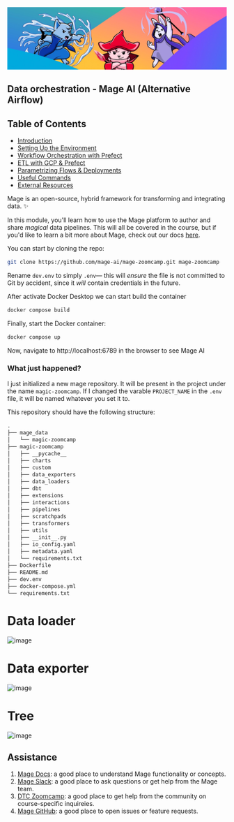 <div>
<img src="https://github.com/mage-ai/assets/blob/main/mascots/mascots-shorter.jpeg?raw=true">
</div>

## Data orchestration - Mage AI (Alternative Airflow)

## Table of Contents
- [Introduction](#introduction)
- [Setting Up the Environment](#setting-up-the-environment)
- [Workflow Orchestration with Prefect](#workflow-orchestration-with-prefect)
- [ETL with GCP & Prefect](#etl-with-gcp--prefect)
- [Parametrizing Flows & Deployments](#parametrizing-flows--deployments)
- [Useful Commands](#useful-commands)
- [External Resources](#external-resources)


Mage is an open-source, hybrid framework for transforming and integrating data. ✨

In this module, you'll learn how to use the Mage platform to author and share _magical_ data pipelines. This will all be covered in the course, but if you'd like to learn a bit more about Mage, check out our docs [here](https://docs.mage.ai/introduction/overview). 

You can start by cloning the repo:

```bash
git clone https://github.com/mage-ai/mage-zoomcamp.git mage-zoomcamp
```

Rename `dev.env` to simply `.env`— this will _ensure_ the file is not committed to Git by accident, since it _will_ contain credentials in the future.

After activate Docker Desktop we can start build the container

```bash
docker compose build
```

Finally, start the Docker container:

```bash
docker compose up
```

Now, navigate to http://localhost:6789 in the browser to see Mage AI 

### What just happened?

I just initialized a new mage repository. It will be present in the project under the name `magic-zoomcamp`. If I changed the varable `PROJECT_NAME` in the `.env` file, it will be named whatever you set it to.

This repository should have the following structure:

```
.
├── mage_data
│   └── magic-zoomcamp
├── magic-zoomcamp
│   ├── __pycache__
│   ├── charts
│   ├── custom
│   ├── data_exporters
│   ├── data_loaders
│   ├── dbt
│   ├── extensions
│   ├── interactions
│   ├── pipelines
│   ├── scratchpads
│   ├── transformers
│   ├── utils
│   ├── __init__.py
│   ├── io_config.yaml
│   ├── metadata.yaml
│   └── requirements.txt
├── Dockerfile
├── README.md
├── dev.env
├── docker-compose.yml
└── requirements.txt
```

# Data loader
![image](https://github.com/zukui1984/data-engineer-zoomcamp_2024/assets/71074389/baee7abb-caa4-4edb-935a-827798bdda9b)

# Data exporter
![image](https://github.com/zukui1984/data-engineer-zoomcamp_2024/assets/71074389/cee68234-f15f-4023-8ca2-28332cf198ba)

# Tree
![image](https://github.com/zukui1984/data-engineer-zoomcamp_2024/assets/71074389/6a8d0271-4894-45ed-afd6-f5c928ee3742)

## Assistance

1. [Mage Docs](https://docs.mage.ai/introduction/overview): a good place to understand Mage functionality or concepts.
2. [Mage Slack](https://www.mage.ai/chat): a good place to ask questions or get help from the Mage team.
3. [DTC Zoomcamp](https://github.com/DataTalksClub/data-engineering-zoomcamp/tree/main/week_2_workflow_orchestration): a good place to get help from the community on course-specific inquireies.
4. [Mage GitHub](https://github.com/mage-ai/mage-ai): a good place to open issues or feature requests.
